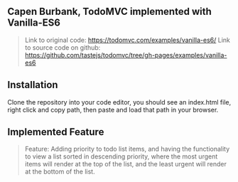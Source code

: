 ## Capen Burbank, TodoMVC implemented with Vanilla-ES6

> Link to original code: https://todomvc.com/examples/vanilla-es6/ 
> Link to source code on github: https://github.com/tastejs/todomvc/tree/gh-pages/examples/vanilla-es6

## Installation

Clone the repository into your code editor, you should see an index.html file, right click and copy path, then paste and load that path in your browser.

## Implemented Feature

> Feature: Adding priority to todo list items, and having the functionality to view a list sorted in descending priority, where the most urgent
>          items will render at the top of the list, and the least urgent will render at the bottom of the list.
